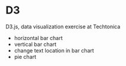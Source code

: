 # D3
D3.js, data visualization exercise at Techtonica

- horizontal bar chart
- vertical bar chart
- change text location in bar chart
- pie chart
